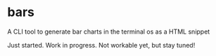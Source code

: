 # bars
A CLI tool to generate bar charts in the terminal os as a HTML snippet

Just started. Work in progress. Not workable yet, but stay tuned! 
